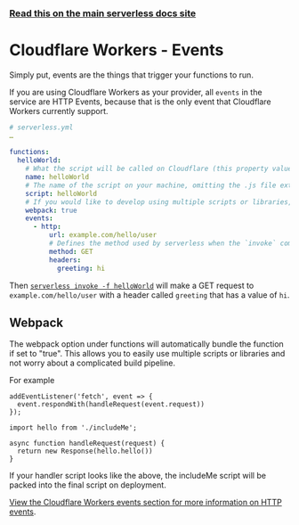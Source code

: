 <!--
title: Serverless Framework - Clouldflare Workers Guide - Events
menuText: Events
menuOrder: 6
description: Configuring Cloudflare Workers Events in the Serverless Framework
layout: Doc
-->

<!-- DOCS-SITE-LINK:START automatically generated  -->
### [Read this on the main serverless docs site](https://www.serverless.com/framework/docs/providers/cloudflare/guide/events)
<!-- DOCS-SITE-LINK:END -->


# Cloudflare Workers - Events
Simply put, events are the things that trigger your functions to run.
 
If you are using Cloudflare Workers as your provider, all `events` in the service are HTTP Events, because that is the only event that Cloudflare Workers currently support.
 
```yml
# serverless.yml
…
 
functions:
  helloWorld:
    # What the script will be called on Cloudflare (this property value must match the function name one line above)
    name: helloWorld
    # The name of the script on your machine, omitting the .js file extension
    script: helloWorld
    # If you would like to develop using multiple scripts or libraries, you can automatically bundle with a simple predefined configuration.
    webpack: true
    events:
      - http:
          url: example.com/hello/user
          # Defines the method used by serverless when the `invoke` command is used. Cloudflare Workers only support GET requests for now
          method: GET
          headers:
            greeting: hi
```

Then [`serverless invoke -f helloWorld`](../cli-reference/invoke.md) will make a GET request to `example.com/hello/user` with a header called `greeting` that has a value of `hi`.

## Webpack

The webpack option under functions will automatically bundle the function if set to "true". This allows you to easily use multiple scripts or libraries and not worry about a complicated build pipeline.

For example

```
addEventListener('fetch', event => {
  event.respondWith(handleRequest(event.request))
});

import hello from './includeMe';
  
async function handleRequest(request) {
  return new Response(hello.hello())
}
```

If your handler script looks like the above, the includeMe script will be packed into the final script on deployment.
 
[View the Cloudflare Workers events section for more information on HTTP events](../events).
